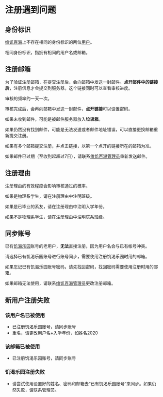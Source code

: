 # 注册遇到问题
## 身份标识
[维饥百渴](https://wiki.jkparadise.space/mediawiki/index.php/维饥百渴)上不存在相同的身份标识的两位[用户](https://wiki.jkparadise.space/mediawiki/index.php/特殊:用户列表)。

相同身份标识，指拥有相同的用户名或邮箱。

## 注册邮箱
为了验证注册邮箱，在提交注册后，会向邮箱中发送一封邮件。**点开邮件中的链接后**，注册信息才会提交到服务器。这个链接同时可以查看审核进度。

审核的频率约一天一次。

审核完成后，会再向邮箱中发送一封邮件，**点开链接**可以设置密码。

如果未收到邮件，可能是被邮件服务器放入**垃圾箱**。

如果仍然没有找到邮件，可能是无法发送或者邮件地址错误，可以直接更换邮箱重新提交注册。

如果有多个邮箱提交注册，并点击链接，以第一个点开的链接所在的邮箱为准。

如果邮件已过期（至收到起超过7日），请联系[维饥百渴管理员](https://wiki.jkparadise.space/mediawiki/index.php/维饥百渴:管理员)重新发送邮件。
## 注册理由
注册理由的有效程度会影响审核通过的概率。

如果是物理系学生，请在注册理由中注明班级。

如果是已毕业的系友，请在注册理由中注明入学年份。

如果不是物理系学生，请在注册理由中注明院系班级。
## 同步账号
已有[饥渴乐园](https://wiki.jkparadise.space/mediawiki/index.php/饥渴乐园)账号的老用户，**无法**直接注册，因为用户名会与已有帐号冲突。

请选择已有饥渴乐园账号进行账号同步，需要使用注册饥渴乐园时用的邮箱。

如果忘记已有饥渴乐园账号密码，请先找回密码，找回密码需要使用注册时用的邮箱。

如果邮箱无法使用，请联系[维饥百渴管理员](https://wiki.jkparadise.space/mediawiki/index.php/维饥百渴:管理员)更改注册邮箱。

## 新用户注册失败
### 该用户名已被使用
* 已注册饥渴乐园账号，请同步账号
* 重名，请更改用户名+入学年份，如姓名2020
### 该邮箱已被使用
* 已注册饥渴乐园账号，请同步账号
### 饥渴乐园注册失败
* 请尝试使用设置好的姓名、密码和邮箱去“已有饥渴乐园账号”来同步。如果仍然失败，请联系管理员。
